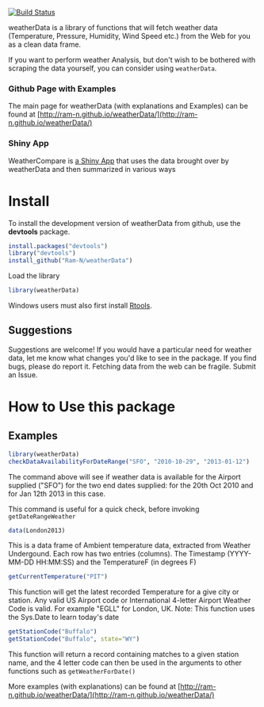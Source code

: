 [![Build Status](https://travis-ci.org/Ram-N/weatherData.png?branch=master)](https://travis-ci.org/Ram-N/weatherData)

weatherData is a library of functions that will fetch weather data (Temperature, Pressure, Humidity, Wind Speed etc.) from the Web for you as a clean data frame.

If you want to perform weather Analysis, but don't wish to be bothered with scraping the data yourself, you can consider using `weatherData`.

### Github Page with Examples

The main page for weatherData (with explanations and Examples) can be found
at [http://ram-n.github.io/weatherData/](http://ram-n.github.io/weatherData/)

### Shiny App

WeatherCompare is [a Shiny App](http://spark.rstudio.com/ram/WeatherCompare/) that uses the data brought over by weatherData and then summarized in various ways

# Install 

To install the development version of weatherData from github, use the **devtools** package.

```r
install.packages("devtools")
library("devtools")
install_github("Ram-N/weatherData")
```

Load the library
```r
library(weatherData)
```

Windows users must also first install
[Rtools](http://cran.rstudio.com/bin/windows/Rtools/).

## Suggestions

Suggestions are welcome! If you would have a particular need for weather data,
let me know what changes you'd like to see in the package. If you find bugs, please do report it. Fetching data from the web can be fragile.
Submit an Issue.

# How to Use this package

## Examples 


```r
library(weatherData)
checkDataAvailabilityForDateRange("SFO", "2010-10-29", "2013-01-12")
```

The command above will see if weather data is available for the Airport supplied ("SFO") for the two end dates supplied: for the 20th Oct 2010 and for Jan 12th 2013 in this case.

This command is useful for a quick check, before invoking `getDateRangeWeather`

```r
data(London2013)
```
This is a data frame of Ambient temperature data, extracted
from Weather Undergound. Each row has two entries
(columns). The Timestamp (YYYY-MM-DD HH:MM:SS) and the
TemperatureF (in degrees F) 


```r
getCurrentTemperature("PIT")
```

This function will get the latest recorded Temperature for a give city or station. Any valid US Airport code or International 4-letter Airport Weather Code is valid. For example "EGLL" for London, UK. 
Note: This function uses the Sys.Date to learn today's date

```r
getStationCode("Buffalo")
getStationCode("Buffalo", state="WY")
```

This function will return a record containing matches to a given
station name, and the 4 letter code can then be used in the arguments
to other functions such as `getWeatherForDate()`


More examples (with explanations) can be found
at [http://ram-n.github.io/weatherData/](http://ram-n.github.io/weatherData/)

